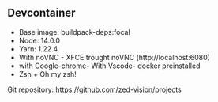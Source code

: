 ## Devcontainer

- Base image: buildpack-deps:focal
- Node: 14.0.0
- Yarn: 1.22.4
- With noVNC - XFCE trought noVNC (http://localhost:6080)
- with Google-chrome- With Vscode- docker preinstalled
- Zsh + Oh my zsh!

Git repository: https://github.com/zed-vision/projects
